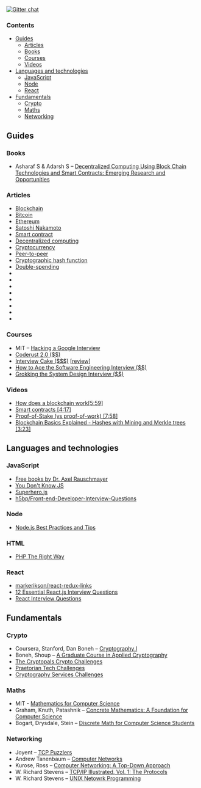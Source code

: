 [![Gitter chat](https://badges.gitter.im/andreis/interview.png)](https://gitter.im/andreis/interview)

### Contents

* [Guides](#guides-1)
	* [Articles](#articles)
	* [Books](#books)
	* [Courses](#courses)
	* [Videos](#videos)
* [Languages and technologies](#languages-and-technologies)
	* [JavaScript](#javascript)
	* [Node](#node)
	* [React](#react)
* [Fundamentals](#fundamentals)
	* [Crypto](#crypto)
	* [Maths](#maths)
	* [Networking](#networking)



## Guides


### Books

* Asharaf S & Adarsh S – [Decentralized Computing Using Block Chain Technologies and Smart Contracts: Emerging Research and Opportunities](https://www.amazon.in/Decentralized-Computing-Using-Technologies-Contracts/dp/1522521933/ref=sr_1_1?s=digital-text&ie=UTF8&qid=1524486104&sr=8-1&keywords=Blockchain+asharaf)

### Articles

* [Blockchain](https://en.wikipedia.org/wiki/Blockchain)
* [Bitcoin](https://en.bitcoin.it/wiki/Main_Page)
* [Ethereum](https://en.wikipedia.org/wiki/Ethereum)
* [Satoshi Nakamoto](https://en.wikipedia.org/wiki/Satoshi_Nakamoto)
* [Smart contract](https://en.wikipedia.org/wiki/Smart_contract)
* [Decentralized computing](https://en.wikipedia.org/wiki/Decentralized_computing)
* [Cryptocurrency](https://en.wikipedia.org/wiki/Cryptocurrency)
* [Peer-to-peer](https://en.wikipedia.org/wiki/Peer-to-peer)
* [Cryptographic hash function](https://en.wikipedia.org/wiki/Cryptographic_hash_function)
* [Double-spending](https://en.wikipedia.org/wiki/Double-spending)
* []()
* []()
* []()
* []()
* []()
* []()
* []()
* []()


### Courses

* MIT – [Hacking a Google Interview](https://courses.csail.mit.edu/iap/interview/materials.php)
* [Coderust 2.0 ($$)](https://www.educative.io/collection/5642554087309312/5679846214598656?authorName=Coderust)
* [Interview Cake ($$$)](https://www.interviewcake.com/) [[review](https://www.quora.com/How-helpful-was-the-paid-program-from-Interview-Cake-in-your-interview-preparation)]
* [How to Ace the Software Engineering Interview ($$)](https://interviewsteps.com/products/how-to-ace-the-software-engineering-interview)
* [Grokking the System Design Interview ($$)](https://www.educative.io/collection/5668639101419520/5649050225344512)

### Videos

* [How does a blockchain work[5:59]](https://www.youtube.com/watch?v=SSo_EIwHSd4)
* [Smart contracts [4:17]](https://www.youtube.com/watch?v=ZE2HxTmxfrI)
* [Proof-of-Stake (vs proof-of-work) [7:58]](https://www.youtube.com/watch?v=M3EFi_POhps)
* [Blockchain Basics Explained - Hashes with Mining and Merkle trees [3:23]](https://www.youtube.com/watch?v=lik9aaFIsl4)

## Languages and technologies

### JavaScript

* [Free books by Dr. Axel Rauschmayer](http://exploringjs.com/)
* [You Don't Know JS](https://github.com/getify/You-Dont-Know-JS)
* [Superhero.js](http://superherojs.com/)
* [h5bp/Front-end-Developer-Interview-Questions](https://github.com/h5bp/Front-end-Developer-Interview-Questions)

### Node

* [Node.js Best Practices and Tips](https://www.toptal.com/nodejs/tips-and-practices)

### HTML

* [PHP The Right Way](http://www.phptherightway.com)

### React

* [markerikson/react-redux-links](https://github.com/markerikson/react-redux-links)
* [12 Essential React.js Interview Questions](https://www.toptal.com/react/interview-questions)
* [React Interview Questions](https://tylermcginnis.com/react-interview-questions/)

## Fundamentals

### Crypto

* Coursera, Stanford, Dan Boneh – [Cryptography I](https://www.coursera.org/learn/crypto)
* Boneh, Shoup – [A Graduate Course in Applied Cryptography](https://crypto.stanford.edu/~dabo/cryptobook/draft_0_3.pdf)
* [The Cryptopals Crypto Challenges](https://cryptopals.com/)
* [Praetorian Tech Challenges](https://www.praetorian.com/challenges)
* [Cryptography Services Challenges](http://cryptoservices.github.io/challenges/)

### Maths

* MIT - [Mathematics for Computer Science](https://www.youtube.com/watch?v=L3LMbpZIKhQ&list=PLB7540DEDD482705B)
* Graham, Knuth, Patashnik – [Concrete Mathematics: A Foundation for Computer Science](https://www.amazon.com/Concrete-Mathematics-Foundation-Computer-Science/dp/0201558025)
* Bogart, Drysdale, Stein – [Discrete Math for Computer Science Students](http://www.cse.iitd.ernet.in/~bagchi/courses/discrete-book/fullbook.pdf)

### Networking

* Joyent – [TCP Puzzlers](https://www.joyent.com/blog/tcp-puzzlers)
* Andrew Tanenbaum – [Computer Networks](https://www.amazon.com/Computer-Networks-Tanenbaum-International-Economy/dp/9332518742)
* Kurose, Ross – [Computer Networking: A Top-Down Approach](https://www.amazon.com/Computer-Networking-Top-Down-Approach-6th/dp/0132856204)
* W. Richard Stevens – [TCP/IP Illustrated, Vol. 1: The Protocols](https://www.amazon.com/TCP-Illustrated-Vol-Addison-Wesley-Professional/dp/0201633469)
* W. Richard Stevens – [UNIX Netowrk Programming](https://www.amazon.com/UNIX-Network-Programming-Richard-Stevens/dp/0139498761)
